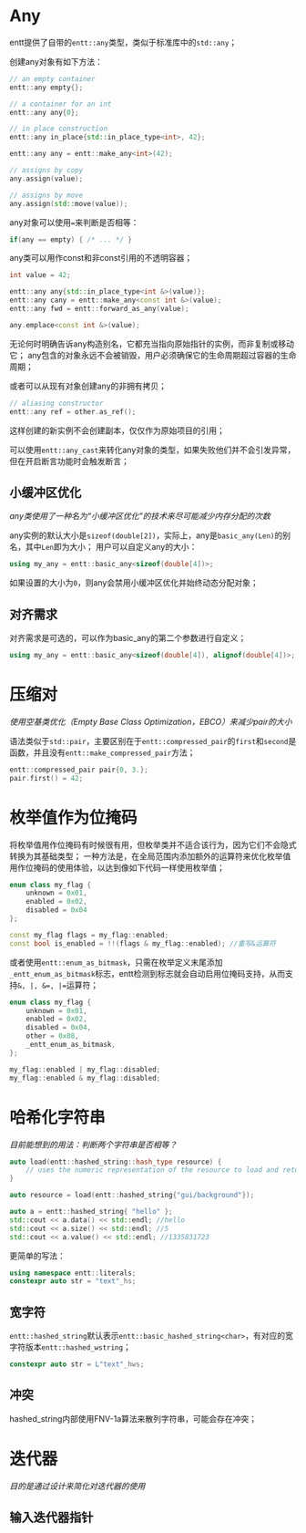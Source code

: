 # Any

entt提供了自带的`entt::any`类型，类似于标准库中的`std::any`；

创建any对象有如下方法：
```c++
// an empty container
entt::any empty{};

// a container for an int
entt::any any{0};

// in place construction
entt::any in_place{std::in_place_type<int>, 42};

entt::any any = entt::make_any<int>(42);

// assigns by copy
any.assign(value);

// assigns by move
any.assign(std::move(value));
```

any对象可以使用`=`来判断是否相等：
```c++
if(any == empty) { /* ... */ }
```

any类可以用作const和非const引用的不透明容器；
```c++
int value = 42;

entt::any any{std::in_place_type<int &>(value)};
entt::any cany = entt::make_any<const int &>(value);
entt::any fwd = entt::forward_as_any(value);

any.emplace<const int &>(value);
```

无论何时明确告诉any构造别名，它都充当指向原始指针的实例，而非复制或移动它；
any包含的对象永远不会被销毁，用户必须确保它的生命周期超过容器的生命周期；

或者可以从现有对象创建any的非拥有拷贝；
```c++
// aliasing constructor
entt::any ref = other.as_ref();
```
这样创建的新实例不会创建副本，仅仅作为原始项目的引用；

可以使用`entt::any_cast`来转化any对象的类型，如果失败他们并不会引发异常，但在开启断言功能时会触发断言；

## 小缓冲区优化

*any类使用了一种名为“小缓冲区优化”的技术来尽可能减少内存分配的次数*

any实例的默认大小是`sizeof(double[2])`，实际上，any是`basic_any(Len)`的别名，其中`Len`即为大小；
用户可以自定义any的大小：
```c++
using my_any = entt::basic_any<sizeof(double[4])>;
```

如果设置的大小为`0`，则any会禁用小缓冲区优化并始终动态分配对象；

## 对齐需求

对齐需求是可选的，可以作为basic_any的第二个参数进行自定义；
```c++
using my_any = entt::basic_any<sizeof(double[4]), alignof(double[4])>;
```

# 压缩对

*使用空基类优化（Empty Base Class Optimization，EBCO）来减少pair的大小*

语法类似于`std::pair`，主要区别在于`entt::compressed_pair`的`first`和`second`是函数，并且没有`entt::make_compressed_pair`方法；

```c++
entt::compressed_pair pair{0, 3.};
pair.first() = 42;
```

# 枚举值作为位掩码

将枚举值用作位掩码有时候很有用，但枚举类并不适合该行为，因为它们不会隐式转换为其基础类型；
一种方法是，在全局范围内添加额外的运算符来优化枚举值用作位掩码的使用体验，以达到像如下代码一样使用枚举值；
```c++
enum class my_flag {
    unknown = 0x01,
    enabled = 0x02,
    disabled = 0x04
};

const my_flag flags = my_flag::enabled;
const bool is_enabled = !!(flags & my_flag::enabled); //重写&运算符
```

或者使用`entt::enum_as_bitmask`，只需在枚举定义末尾添加`_entt_enum_as_bitmask`标志，entt检测到标志就会自动启用位掩码支持，从而支持`&, |, &=, |=`运算符；
```c++
enum class my_flag {
	unknown = 0x01,
	enabled = 0x02,
	disabled = 0x04,
	other = 0x08,
	_entt_enum_as_bitmask,
};

my_flag::enabled | my_flag::disabled;
my_flag::enabled & my_flag::disabled;
```

# 哈希化字符串

*目前能想到的用法：判断两个字符串是否相等？*

```c++
auto load(entt::hashed_string::hash_type resource) {
    // uses the numeric representation of the resource to load and return it
}

auto resource = load(entt::hashed_string{"gui/background"});

auto a = entt::hashed_string{ "hello" };
std::cout << a.data() << std::endl; //hello
std::cout << a.size() << std::endl; //5
std::cout << a.value() << std::endl; //1335831723
```

更简单的写法：
```c++
using namespace entt::literals;
constexpr auto str = "text"_hs;
```

## 宽字符

`entt::hashed_string`默认表示`entt::basic_hashed_string<char>`，有对应的宽字符版本`entt::hashed_wstring`；
```c++
constexpr auto str = L"text"_hws;
```

## 冲突

hashed_string内部使用FNV-1a算法来散列字符串，可能会存在冲突；

# 迭代器

*目的是通过设计来简化对迭代器的使用*

## 输入迭代器指针

